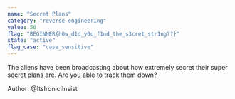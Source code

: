 ```yaml
---
name: "Secret Plans"
category: "reverse engineering"
value: 50
flag: "BEGINNER{h0w_d1d_y0u_f1nd_the_s3cret_str1ng??}"
state: "active"
flag_case: "case_sensitive"
---
```


The aliens have been broadcasting about how extremely secret their super secret plans are. Are you able to track them down?

Author: @ItsIronicIInsist
